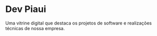 # Dev Piaui
Uma vitrine digital que destaca os projetos de software e realizações técnicas de nossa empresa.

